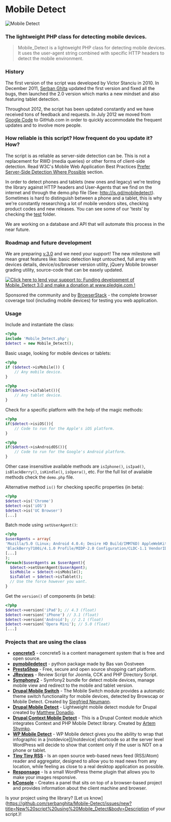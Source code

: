 # Mobile Detect

![Mobile Detect](http://demo.mobiledetect.net/logo-github.png)

### The lightweight PHP class for detecting mobile devices.

> Mobile\_Detect is a lightweight PHP class for detecting mobile devices. It uses the user-agent string combined with specific HTTP headers to detect the mobile environment.

### History

The first version of the script was developed by Victor Stanciu in 2010. 
In December 2011, [Serban Ghita](http://twitter.com/serbanghita) updated the first version and fixed all the bugs, then launched the 2.0 version which marks a new mindset and also featuring tablet detection.

Throughout 2012, the script has been updated constantly and we have received tons of feedback and requests. In July 2012 we moved from [Google Code](http://code.google.com/p/php-mobile-detect/) to GitHub.com in order to quickly accommodate the frequent updates and to involve more people.

### How reliable is this script? How frequent do you update it? How?

The script is as reliable as server-side detection can be. This is not a replacement for RWD (media queries) or other forms of client-side detection. Read W3C's Mobile Web Application Best Practices [Prefer Server-Side Detection Where Possible](http://www.w3.org/TR/mwabp/#bp-devcap-detection) section.

In order to detect phones and tablets (new ones and legacy) we're testing the library against HTTP headers and User-Agents that we find on the internet and through the demo.php file (See: http://is.gd/mobiledetect). Sometimes is hard to distinguish between a phone and a tablet, this is why we're constantly researching a lot of mobile vendors sites, checking product codes and new releases. You can see some of our 'tests' by checking the [test](https://github.com/serbanghita/Mobile-Detect/tree/master/tests) folder. 

We are working on a database and API that will automate this process in the near future.

### Roadmap and future development

We are preparing [v.3.0](https://github.com/serbanghita/Mobile-Detect/wiki/Roadmap) and we need your support! The new milestone will mean great features like: basic detection kept untouched, full array with devices details, device/os/browser version utility, jQuery Mobile browser grading utility, source-code that can be easely updated.

<a href='http://www.pledgie.com/campaigns/18179'><img alt='Click here to lend your support to: Funding development of Mobile_Detect 3.0 and make a donation at www.pledgie.com !' src='http://www.pledgie.com/campaigns/18179.png?skin_name=chrome' border='0' /></a>

Sponsored the community and by [BrowserStack](http://www.browserstack.com) - the complete browser coverage tool (including mobile devices) for testing you web application.

### Usage

Include and instantiate the class:
```php
<?php
include 'Mobile_Detect.php';
$detect = new Mobile_Detect();
```
Basic usage, looking for mobile devices or tablets:
```php
<?php
if ($detect->isMobile()) {
    // Any mobile device.
}
```

```php
<?php
if($detect->isTablet()){
    // Any tablet device.
}
```

Check for a specific platform with the help of the magic methods:
```php
<?php
if($detect->isiOS()){
    // Code to run for the Apple's iOS platform.
}
```

```php
<?php
if($detect->isAndroidOS()){
    // Code to run for the Google's Android platform.
}
```
Other case insensitive available methods are `isIphone()`, `isIpad()`, `isBlackBerry()`, `isKindle()`, `isOpera()`, etc. For the full list of available methods check the `demo.php` file.

Alternative method `is()` for checking specific properties (in beta):
```php
<?php
$detect->is('Chrome')
$detect->is('iOS')
$detect->is('UC Browser')
[...]
```

Batch mode using `setUserAgent()`:
```php
<?php
$userAgents = array(
'Mozilla/5.0 (Linux; Android 4.0.4; Desire HD Build/IMM76D) AppleWebKit/535.19 (KHTML, like Gecko) Chrome/18.0.1025.166 Mobile Safari/535.19',
'BlackBerry7100i/4.1.0 Profile/MIDP-2.0 Configuration/CLDC-1.1 VendorID/103',
[...]
);
foreach($userAgents as $userAgent){
  $detect->setUserAgent($userAgent);
  $isMobile = $detect->isMobile();
  $isTablet = $detect->isTablet();
  // Use the force however you want.
}
```

Get the `version()` of components (in beta):
```php
<?php
$detect->version('iPad'); // 4.3 (float)
$detect->version('iPhone') // 3.1 (float)
$detect->version('Android'); // 2.1 (float)
$detect->version('Opera Mini'); // 5.0 (float)
[...]
```

### Projects that are using the class
* **[concrete5](http://www.concrete5.org/)** - concrete5 is a content management system that is free and open source.
* **[pymobiledetect](http://pypi.python.org/pypi/pymobiledetect)** - python package made by Bas van Oostveen
* **[PrestaShop](http://www.prestashop.com/)** - Free, secure and open source shopping cart platform.
* **[JReviews](http://www.reviewsforjoomla.com/)** - Review Script for Joomla, CCK and PHP Directory Script.
* **[Symphony2](https://github.com/suncat2000/MobileDetectBundle)** - Symfony2 bundle for detect mobile devices, manage mobile view and redirect to the mobile and tablet version.
* **[Drupal Mobile Switch](http://drupal.org/project/mobile_switch)** - The Mobile Switch module provides a automatic theme switch functionality for mobile devices, detected by Browscap or Mobile Detect. Created by [Siegfried Neumann](http://drupal.org/user/45267).
* **[Drupal Mobile Detect](http://drupal.org/project/mobile_detect)** - Lightweight mobile detect module for Drupal created by [Matthew Donadio](http://drupal.org/user/325244). 
* **[Drupal Context Mobile Detect](http://drupal.org/project/context_mobile_detect)** - This is a Drupal Context module which integrates Context and PHP Mobile Detect library. Created by [Artem Shymko](http://drupal.org/user/432492).
* **[WP Mobile Detect](http://wordpress.org/extend/plugins/wp-mobile-detect/)** - WP Mobile detect gives you the ability to wrap that infographic in a [notdevice][/notdevice] shortcode so at the server level WordPress will decide to show that content only if the user is NOT on a phone or tablet.
* **[Tiny Tiny RSS](http://tt-rss.org/redmine/projects/tt-rss/wiki)** - Is an open source web-based news feed (RSS/Atom) reader and aggregator, designed to allow you to read news from any location, while feeling as close to a real desktop application as possible.
* **[Responsage](https://github.com/iamspacehead/responsage)** - Is a small WordPress theme plugin that allows you to make your images responsive.
* **[bConsole](http://code.google.com/p/bconsole/)** - Creates a panel that sits on top of a browser-based project and provides information about the client machine and browser.

Is your project using the library? [Let us know](https://github.com/serbanghita/Mobile-Detect/issues/new?title=New%20script%20using%20Mobile_Detect&body=Description of your script.)!